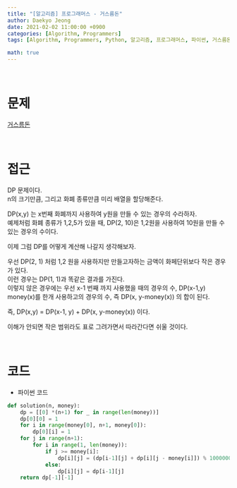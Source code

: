 ```yaml
---
title: "[알고리즘] 프로그래머스 - 거스름돈"
author: Daekyo Jeong
date: 2021-02-02 11:00:00 +0900
categories: [Algorithm, Programmers]
tags: [Algorithm, Programmers, Python, 알고리즘, 프로그래머스, 파이썬, 거스름돈, DP]

math: true
---
```


<br/>

# **문제**


[거스름돈](https://programmers.co.kr/learn/courses/30/lessons/12907)

<br/>

# **접근**  

DP 문제이다.  
n의 크기만큼, 그리고 화폐 종류만큼 미리 배열을 할당해준다.  

DP(x,y) 는 x번째 화폐까지 사용하여 y원을 만들 수 있는 경우의 수라하자.  
예제처럼 화폐 종류가 1,2,5가 있을 때, DP(2, 10)은 1,2원을 사용하여 10원을 만들 수 있는 경우의 수이다.  

이제 그럼 DP를 어떻게 계산해 나갈지 생각해보자.  

우선 DP(2, 1) 처럼 1,2 원을 사용하지만 만들고자하는 금액이 화페단위보다 작은 경우가 있다.  
이런 경우는 DP(1, 1)과 똑같은 결과를 가진다.  
이렇지 않은 경우에는 우선 x-1 번째 까지 사용했을 때의 경우의 수, DP(x-1,y)  
money(x)를 한개 사용하고의 경우의 수, 즉 DP(x, y-money(x)) 의 합이 된다.  

즉, DP(x,y) = DP(x-1, y) + DP(x, y-money(x)) 이다.  

이해가 안되면 작은 범위라도 표로 그려가면서 따라간다면 쉬울 것이다.  

<br/>

# **코드**


- 파이썬 코드   

```py
def solution(n, money):
    dp = [[0] *(n+1) for _ in range(len(money))]
    dp[0][0] = 1
    for i in range(money[0], n+1, money[0]):
        dp[0][i] = 1
    for j in range(n+1):
        for i in range(1, len(money)):
            if j >= money[i]:
                dp[i][j] = (dp[i-1][j] + dp[i][j - money[i]]) % 1000000007
            else:
                dp[i][j] = dp[i-1][j]
    return dp[-1][-1]
```


<br/>
